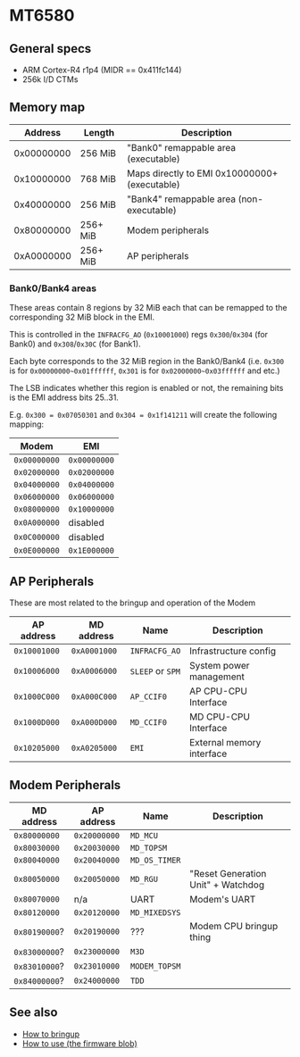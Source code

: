 # MT6580

## General specs

  - ARM Cortex-R4 r1p4 (MIDR == 0x411fc144)
  - 256k I/D CTMs

## Memory map

|  Address   |  Length  |                  Description                  |
|------------|----------|-----------------------------------------------|
| 0x00000000 | 256 MiB  | "Bank0" remappable area (executable)          |
| 0x10000000 | 768 MiB  | Maps directly to EMI 0x10000000+ (executable) |
| 0x40000000 | 256 MiB  | "Bank4" remappable area (non-executable)      |
| 0x80000000 | 256+ MiB | Modem peripherals                             |
| 0xA0000000 | 256+ MiB | AP peripherals                                |

### Bank0/Bank4 areas

These areas contain 8 regions by 32 MiB each that can be remapped to the corresponding 32 MiB block in the EMI.

This is controlled in the `INFRACFG_AO` (`0x10001000`) regs `0x300`/`0x304` (for Bank0) and `0x308`/`0x30C` (for Bank1).

Each byte corresponds to the 32 MiB region in the Bank0/Bank4 (i.e. `0x300` is for `0x00000000~0x01ffffff`, `0x301` is for `0x02000000~0x03ffffff` and etc.)

The LSB indicates whether this region is enabled or not, the remaining bits is the EMI address bits 25..31.

E.g. `0x300 = 0x07050301` and `0x304 = 0x1f141211` will create the following mapping:

|    Modem     |     EMI      |
|--------------|--------------|
| `0x00000000` | `0x00000000` |
| `0x02000000` | `0x02000000` |
| `0x04000000` | `0x04000000` |
| `0x06000000` | `0x06000000` |
| `0x08000000` | `0x10000000` |
| `0x0A000000` |   disabled   |
| `0x0C000000` |   disabled   |
| `0x0E000000` | `0x1E000000` |

## AP Peripherals

These are most related to the bringup and operation of the Modem

|  AP address  |  MD address  |       Name       |        Description        |
|--------------|--------------|------------------|---------------------------|
| `0x10001000` | `0xA0001000` | `INFRACFG_AO`    | Infrastructure config     |
| `0x10006000` | `0xA0006000` | `SLEEP` or `SPM` | System power management   |
| `0x1000C000` | `0xA000C000` | `AP_CCIF0`       | AP CPU-CPU Interface      |
| `0x1000D000` | `0xA000D000` | `MD_CCIF0`       | MD CPU-CPU Interface      |
| `0x10205000` | `0xA0205000` | `EMI`            | External memory interface |

## Modem Peripherals

|   MD address  |  AP address  |     Name      |            Description             |
|---------------|--------------|---------------|------------------------------------|
| `0x80000000`  | `0x20000000` | `MD_MCU`      |                                    |
| `0x80030000`  | `0x20030000` | `MD_TOPSM`    |                                    |
| `0x80040000`  | `0x20040000` | `MD_OS_TIMER` |                                    |
| `0x80050000`  | `0x20050000` | `MD_RGU`      | "Reset Generation Unit" + Watchdog |
| `0x80070000`  |      n/a     |  UART         | Modem's UART                       |
| `0x80120000`  | `0x20120000` | `MD_MIXEDSYS` |                                    |
| `0x80190000`? | `0x20190000` |  ???          | Modem CPU bringup thing            |
| `0x83000000`? | `0x23000000` | `M3D`         |                                    |
| `0x83010000`? | `0x23010000` | `MODEM_TOPSM` |                                    |
| `0x84000000`? | `0x24000000` | `TDD`         |                                    |

## See also

-  [How to bringup](bringup.md)
-  [How to use (the firmware blob)](usage.md)
